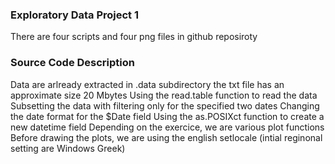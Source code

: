 ### Exploratory Data Project 1

There are four scripts and four png files in github reposiroty 

    



### Source Code Description

Data are arlready extracted in .data subdirectory
the txt file has an approximate size 20 Mbytes
Using the read.table function to read the data
Subsetting the data with filtering only for the specified two dates
Changing the date format for the $Date field
Using the as.POSIXct function to create a new datetime field 
Depending on the exercice, we are various plot functions
Before drawing the plots, we are using the english setlocale (intial reginonal setting are Windows Greek)